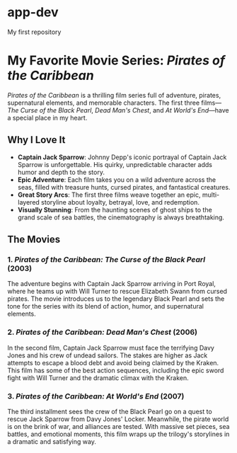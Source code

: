 # app-dev
My first repository 

# My Favorite Movie Series: *Pirates of the Caribbean*

*Pirates of the Caribbean* is a thrilling film series full of adventure, pirates, supernatural elements, and memorable characters. The first three films—*The Curse of the Black Pearl*, *Dead Man's Chest*, and *At World's End*—have a special place in my heart.

## Why I Love It

- **Captain Jack Sparrow**: Johnny Depp's iconic portrayal of Captain Jack Sparrow is unforgettable. His quirky, unpredictable character adds humor and depth to the story.
- **Epic Adventure**: Each film takes you on a wild adventure across the seas, filled with treasure hunts, cursed pirates, and fantastical creatures.
- **Great Story Arcs**: The first three films weave together an epic, multi-layered storyline about loyalty, betrayal, love, and redemption.
- **Visually Stunning**: From the haunting scenes of ghost ships to the grand scale of sea battles, the cinematography is always breathtaking.

## The Movies

### 1. *Pirates of the Caribbean: The Curse of the Black Pearl* (2003)
The adventure begins with Captain Jack Sparrow arriving in Port Royal, where he teams up with Will Turner to rescue Elizabeth Swann from cursed pirates. The movie introduces us to the legendary Black Pearl and sets the tone for the series with its blend of action, humor, and supernatural elements.

### 2. *Pirates of the Caribbean: Dead Man's Chest* (2006)
In the second film, Captain Jack Sparrow must face the terrifying Davy Jones and his crew of undead sailors. The stakes are higher as Jack attempts to escape a blood debt and avoid being claimed by the Kraken. This film has some of the best action sequences, including the epic sword fight with Will Turner and the dramatic climax with the Kraken.

### 3. *Pirates of the Caribbean: At World's End* (2007)
The third installment sees the crew of the Black Pearl go on a quest to rescue Jack Sparrow from Davy Jones' Locker. Meanwhile, the pirate world is on the brink of war, and alliances are tested. With massive set pieces, sea battles, and emotional moments, this film wraps up the trilogy's storylines in a dramatic and satisfying way.

